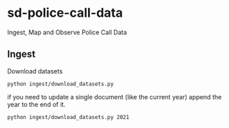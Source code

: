 # sd-police-call-data
Ingest, Map and Observe Police Call Data

## Ingest
Download datasets

`python ingest/download_datasets.py`

if you need to update a single document (like the current year) append the year to the end of it.

`python ingest/download_datasets.py 2021`

